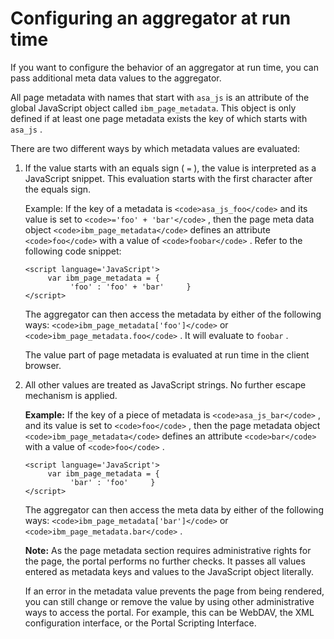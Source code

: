 # Configuring an aggregator at run time

If you want to configure the behavior of an aggregator at run time, you can pass additional meta data values to the aggregator.

All page metadata with names that start with `asa_js` is an attribute of the global JavaScript object called `ibm_page_metadata`. This object is only defined if at least one page metadata exists the key of which starts with `asa_js` .

There are two different ways by which metadata values are evaluated:

1.  If the value starts with an equals sign \( `=` \), the value is interpreted as a JavaScript snippet. This evaluation starts with the first character after the equals sign.

    Example: If the key of a metadata is `<code>asa_js_foo</code>` and its value is set to `<code>='foo' + 'bar'</code>` , then the page meta data object `<code>ibm_page_metadata</code>` defines an attribute `<code>foo</code>` with a value of `<code>foobar</code>` . Refer to the following code snippet:

    ```
    <script language='JavaScript'>     
         var ibm_page_metadata = {         
              'foo' : 'foo' + 'bar'     }   
    </script>
    ```

    The aggregator can then access the metadata by either of the following ways: `<code>ibm_page_metadata['foo']</code>` or `<code>ibm_page_metadata.foo</code>` . It will evaluate to `foobar` .

    The value part of page metadata is evaluated at run time in the client browser.

2.  All other values are treated as JavaScript strings. No further escape mechanism is applied.

    **Example:** If the key of a piece of metadata is `<code>asa_js_bar</code>` , and its value is set to `<code>foo</code>` , then the page metadata object `<code>ibm_page_metadata</code>` defines an attribute `<code>bar</code>` with a value of `<code>foo</code>` .

    ```
    <script language='JavaScript'>     
         var ibm_page_metadata = {         
              'bar' : 'foo'     }   
    </script> 
    ```

    The aggregator can then access the meta data by either of the following ways: `<code>ibm_page_metadata['bar']</code>` or `<code>ibm_page_metadata.bar</code>` .

    **Note:** As the page metadata section requires administrative rights for the page, the portal performs no further checks. It passes all values entered as metadata keys and values to the JavaScript object literally.

    If an error in the metadata value prevents the page from being rendered, you can still change or remove the value by using other administrative ways to access the portal. For example, this can be WebDAV, the XML configuration interface, or the Portal Scripting Interface.




